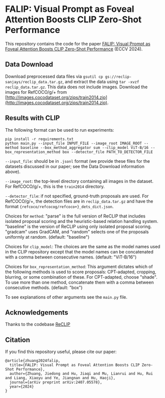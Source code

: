 # FALIP: Visual Prompt as Foveal Attention Boosts CLIP Zero-Shot Performance
This repository contains the code for the paper [FALIP: Visual Prompt as Foveal Attention Boosts CLIP Zero-Shot Performance](https://arxiv.org/abs/2407.05578)
(ECCV 2024).

## Data Download
Download preprocessed data files via `gsutil cp gs://reclip-sanjays/reclip_data.tar.gz`, and extract the data using `tar -xvzf reclip_data.tar.gz`. This data
does not include images.
Download the images for RefCOCO/g/+ from [http://images.cocodataset.org/zips/train2014.zip](http://images.cocodataset.org/zips/train2014.zip).

## Results with CLIP
The following format can be used to run experiments:
```
pip install -r requirements.txt
python main.py --input_file INPUT_FILE --image_root IMAGE_ROOT --method baseline --box_method_aggregator sum --clip_model ViT-B/16 --box_representation_method box --detector_file PATH_TO_DETECTOR_FILE
```

`--input_file`: should be in `.jsonl` format (we provide these files for the datasets discussed in our paper; see the Data Download information above).

`--image_root`: the top-level directory containing all images in the dataset. For RefCOCO/g/+, this is the `train2014` directory.

`--detector_file`: if not specified, ground-truth proposals are used. For RefCOCO/g/+, the detection files are in `reclip_data.tar.gz` and have the format `{refcoco/refcocog/refcoco+}_dets_dict.json`.

Choices for `method`: "parse" is the full version of ReCLIP that includes isolated proposal scoring and the heuristic-based relation handling system. "baseline" is the version of ReCLIP using only isolated proposal scoring. "gradcam" uses GradCAM, and "random" selects one of the proposals uniformly at random. (default: "baseline")

Choices for `clip_model`: The choices are the same as the model names used in the CLIP repository except that the model names can be concatenated with a comma between consecutive names. (default: "ViT-B/16")

Choices for `box_representation_method`: This argument dictates which of the following methods is used to score proposals: CPT-adapted, cropping, blurring, or some combination of these. For CPT-adapted, choose "shade". To use more than one method, concatenate them with a comma between consecutive methods. (default: "box")

To see explanations of other arguments see the `main.py` file.

## Acknowledgements
Thanks to the codebase [ReCLIP](https://github.com/allenai/reclip)

## Citation
If you find this repository useful, please cite our paper:
```
@article{zhuang2024falip,
  title={FALIP: Visual Prompt as Foveal Attention Boosts CLIP Zero-Shot Performance},
  author={Zhuang, Jiedong and Hu, Jiaqi and Mu, Lianrui and Hu, Rui and Liang, Xiaoyu and Ye, Jiangnan and Hu, Haoji},
  journal={arXiv preprint arXiv:2407.05578},
  year={2024}
}
```
